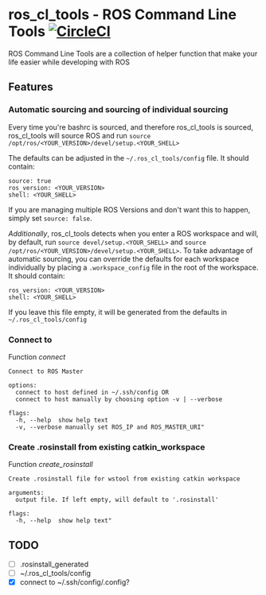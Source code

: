 # ros_cl_tools - ROS Command Line Tools [![CircleCI](https://circleci.com/gh/juliangaal/ros_cl_tools.svg?style=svg)](https://circleci.com/gh/juliangaal/ros-cl-tools)

ROS Command Line Tools are a collection of helper function that make your life easier while developing with ROS

## Features

### Automatic sourcing and sourcing of individual sourcing

Every time you're bashrc is sourced, and therefore ros_cl_tools is sourced, ros_cl_tools will source ROS and run `source /opt/ros/<YOUR_VERSION>/devel/setup.<YOUR_SHELL>`

The defaults can be adjusted in the `~/.ros_cl_tools/config` file. It should contain:

```
source: true
ros_version: <YOUR_VERSION>
shell: <YOUR_SHELL>
```

If you are managing multiple ROS Versions and don't want this to happen, simply set `source: false`. 

*Additionally*, ros_cl_tools detects when you enter a ROS workspace and will, by default, run `source devel/setup.<YOUR_SHELL>` and `source /opt/ros/<YOUR_VERSION>/devel/setup.<YOUR_SHELL>`. To take advantage of automatic sourcing, you can override the defaults for each workspace individually by placing a `.workspace_config` file in the root of the workspace. It should contain: 

```
ros_version: <YOUR_VERSION>
shell: <YOUR_SHELL>
```

If you leave this file empty, it will be generated from the defaults in `~/.ros_cl_tools/config`

### Connect to 

Function *connect*

```
Connect to ROS Master

options:
  connect to host defined in ~/.ssh/config OR
  connect to host manually by choosing option -v | --verbose

flags:
  -h, --help  show help text
  -v, --verbose manually set ROS_IP and ROS_MASTER_URI"
```

### Create .rosinstall from existing catkin_workspace

Function *create_rosinstall*

```
Create .rosinstall file for wstool from existing catkin workspace

arguments:
  output file. If left empty, will default to '.rosinstall'

flags:
  -h, --help  show help text"
```

## TODO

- [ ] .rosinstall_generated
- [ ] ~/.ros_cl_tools/config
- [x] connect to ~/.ssh/config/.config?
